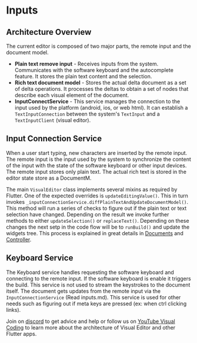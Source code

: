 # Inputs

## Architecture Overview
The current editor is composed of two major parts, the remote input and the document model.  

- **Plain text remove input** - Receives inputs from the system. Communicates with the software keyboard and the autocomplete feature. It stores the plain text content and the selection. 
- **Rich text document model** - Stores the actual delta document as a set of delta operations. It processes the deltas to obtain a set of nodes that describe each visual element of the document. 
- **InputConnectService** - This service manages the connection to the input used by the platform (android, ios, or web html). It can establish a `TextInputConnection` between the system's `TextInput` and a `TextInputClient` (visual editor).

## Input Connection Service
When a user start typing, new characters are inserted by the remote input. The remote input is the input used by the system to synchronize the content of the input with the state of the software keyboard or other input devices. The remote input stores only plain text. The actual rich text is stored in the editor state store as a DocumentM.

The main `VisualEditor` class implements several mixins as required by Flutter. One of the expected overrides is `updateEditingValue()`. This in turn invokes `_inputConnectionService.diffPlainTextAndUpdateDocumentModel()`. This method will run a series of checks to figure out if the plain text or text selection have changed. Depending on the result we invoke further methods to either `updateSelection()` or `replaceText()`. Depending on these changes the next setp in the code flow will be to `runBuild()` and update the widgets tree. This process is explained in great details in [Documents](https://github.com/visual-space/visual-editor/blob/develop/lib/document/document.md) and [Controller](https://github.com/visual-space/visual-editor/blob/develop/lib/controller/controller.md).

## Keyboard Service
The Keyboard service handles requesting the software keyboard and connecting to the remote input. If the software keyboard is enable it triggers the build. This service is not used to stream the keystrokes to the document itself. The document gets updates from the remote input via the `InputConnectionService` (Read inputs.md). This service is used for other needs such as figuring out if meta keys are pressed (ex: when ctrl clicking links).

Join on [discord](https://discord.gg/XpGygmXde4) to get advice and help or follow us on [YouTube Visual Coding](https://www.youtube.com/channel/UC2-5lfNbbErIds0Iuai8yfA) to learn more about the architecture of Visual Editor and other Flutter apps.